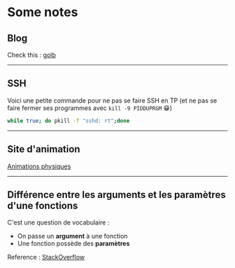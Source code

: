 <!--
Created by Its-Just-Nans - https://github.com/Its-Just-Nans
Copyright Its-Just-Nans
--->

# Some notes

## Blog

Check this : [golb](https://its-just-nans.github.io/golb)

---

## SSH

Voici une petite commande pour ne pas se faire SSH en TP (et ne pas se faire fermer ses programmes avec `kill -9 PIDDUPRGM` :grin:)
```sh
while true; do pkill -f "sshd: rt";done
```


---

## Site d'animation

[Animations physiques](https://www.sciences.univ-nantes.fr/sites/genevieve_tulloue/menu/menu_gene.php)

---

## Différence entre les arguments et les paramètres d'une fonctions

C'est une question de vocabulaire :

- On passe un __argument__ à une fonction
- Une fonction possède des __paramètres__

Reference : [StackOverflow](https://stackoverflow.com/questions/156767/whats-the-difference-between-an-argument-and-a-parameter#:~:text=A%20parameter%20is%20a%20variable%20in%20a%20method%20definition.%20When%20a%20method%20is%20called,%20the%20arguments%20are%20the%20data%20you%20pass%20into%20the%20method's%20parameters)

